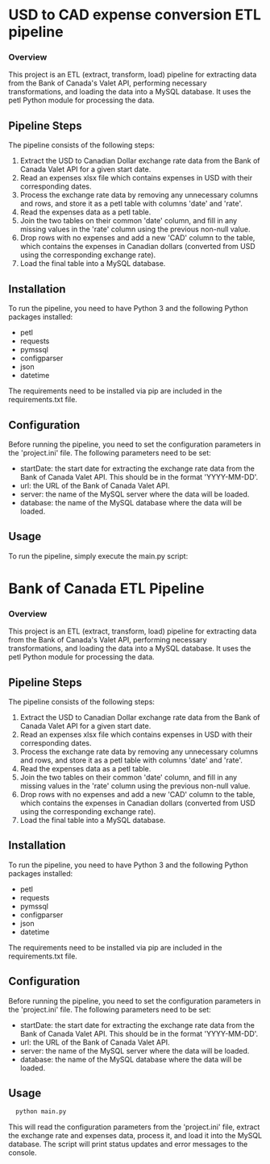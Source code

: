 
# USD to CAD expense conversion ETL pipeline

### Overview
This project is an ETL (extract, transform, load) pipeline for extracting data from the Bank of Canada's Valet API, performing necessary transformations, and loading the data into a MySQL database. It uses the petl Python module for processing the data.


## Pipeline Steps
The pipeline consists of the following steps:

1. Extract the USD to Canadian Dollar exchange rate    data from the Bank of Canada Valet API for a given start date.
2. Read an expenses xlsx file which contains expenses in USD with their corresponding dates.
3. Process the exchange rate data by removing any unnecessary columns and rows, and store it as a petl table with columns 'date' and 'rate'.
4. Read the expenses data as a petl table.
5. Join the two tables on their common 'date' column, and fill in any missing values in the 'rate' column using the previous non-null value.
6. Drop rows with no expenses and add a new 'CAD' column to the table, which contains the expenses in Canadian dollars (converted from USD using the corresponding exchange rate).
7. Load the final table into a MySQL database.

## Installation
To run the pipeline, you need to have Python 3 and the following Python packages installed:

* petl
* requests
* pymssql
* configparser
* json
* datetime

The requirements need to be installed via pip are included in the requirements.txt file.

## Configuration
Before running the pipeline, you need to set the configuration parameters in the 'project.ini' file. The following parameters need to be set:

* startDate: the start date for extracting the exchange rate data from the Bank of Canada Valet API. This should be in the format 'YYYY-MM-DD'.
* url: the URL of the Bank of Canada Valet API.
* server: the name of the MySQL server where the data will be loaded.
* database: the name of the MySQL database where the data will be loaded.

## Usage
To run the pipeline, simply execute the main.py script:

# Bank of Canada ETL Pipeline

### Overview
This project is an ETL (extract, transform, load) pipeline for extracting data from the Bank of Canada's Valet API, performing necessary transformations, and loading the data into a MySQL database. It uses the petl Python module for processing the data.


## Pipeline Steps
The pipeline consists of the following steps:

1. Extract the USD to Canadian Dollar exchange rate    data from the Bank of Canada Valet API for a given start date.
2. Read an expenses xlsx file which contains expenses in USD with their corresponding dates.
3. Process the exchange rate data by removing any unnecessary columns and rows, and store it as a petl table with columns 'date' and 'rate'.
4. Read the expenses data as a petl table.
5. Join the two tables on their common 'date' column, and fill in any missing values in the 'rate' column using the previous non-null value.
6. Drop rows with no expenses and add a new 'CAD' column to the table, which contains the expenses in Canadian dollars (converted from USD using the corresponding exchange rate).
7. Load the final table into a MySQL database.

## Installation
To run the pipeline, you need to have Python 3 and the following Python packages installed:

* petl
* requests
* pymssql
* configparser
* json
* datetime

The requirements need to be installed via pip are included in the requirements.txt file.

## Configuration
Before running the pipeline, you need to set the configuration parameters in the 'project.ini' file. The following parameters need to be set:

* startDate: the start date for extracting the exchange rate data from the Bank of Canada Valet API. This should be in the format 'YYYY-MM-DD'.
* url: the URL of the Bank of Canada Valet API.
* server: the name of the MySQL server where the data will be loaded.
* database: the name of the MySQL database where the data will be loaded.

## Usage
```bash
  python main.py

```
This will read the configuration parameters from the 'project.ini' file, extract the exchange rate and expenses data, process it, and load it into the MySQL database. The script will print status updates and error messages to the console.
